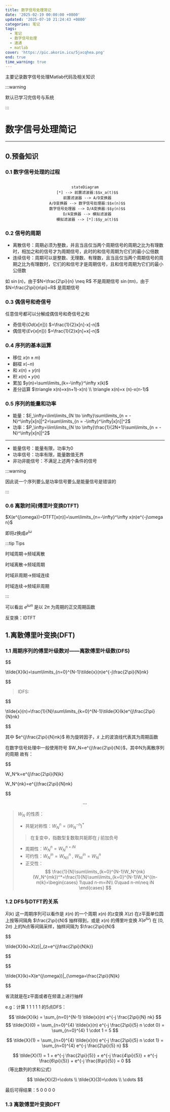 ```yaml
---
title: 数字信号处理简记
date: '2025-02-19 00:00:00 +0800'
updated: '2025-07-10 21:24:43 +0800'
categories: 笔记
tags:
  - 笔记
  - 数字信号处理
  - 速通
  - matlab
cover: 'https://pic.akorin.icu/5jxcqhea.png'
end: true
time_warning: true
---
```


主要记录数字信号处理Matlab代码及相关知识

:::warning

默认已学习完信号与系统

:::
<!-- more -->

# 数字信号处理简记
----

## 0.预备知识
### 0.1 数字信号处理的过程

<center>

```mermaid

stateDiagram
  [*] --> 前置滤波器:$$x_a(t)$$
  前置滤波器 --> A/D变换器
  A/D变换器 --> 数字信号处理器:$$x(n)$$
  数字信号处理器 --> D/A变换器:$$y(n)$$
  D/A变换器 --> 模拟滤波器
  模拟滤波器 --> [*]:$$y_a(t)$$

```
</center>

### 0.2 信号的周期

- 离散信号：周期必须为整数，并且当且仅当两个周期信号的周期之比为有理数时，相加之和的信号才为周期信号，此时的和信号周期为它们的最小公倍数
- 连续信号：周期可以是整数、无理数、有理数，且当且仅当两个周期信号的周期之比为有理数时，它们的和信号才是周期信号，且和信号周期为它们的最小公倍数

如 $\sin(n)$，由于$N=\frac{2\pi}{n} \neq R$ 不是周期信号
$\sin(\pi n)$，由于$N=\frac{2\pi}{n\pi}=R$ 是周期信号

### 0.3 偶信号和奇信号

任意信号都可以分解成偶信号和奇信号之和

- 奇信号($Od\{x[n]\}$) $=\frac{1}{2}x[n]-x[-n]$
- 偶信号($Ev\{x[n]\}$) $=\frac{1}{2}x[n]+x[-n]$

### 0.4 序列的基本运算

- 移位  $x(n\pm m)$
- 翻褶  $x(-n)$
- 和  $x(n)+y(n)$
- 积  $x(n)\bullet y(n)$
- 累加  $y(n)=\sum\limits_{k=-\infty}^\infty x(k)$
- 差分运算  $\triangle x(n)=x(n+1)-x(n) \\ \triangle x(n)=x (n)-x(n-1)$


### 0.5 序列的能量和功率

- 能量：$E_\infty=\lim\limits_{N \to \infty}\sum\limits_{n = -N}^\infty|x[n]|^2=\sum\limits_{n = -\infty}^\infty|x[n]|^2$
- 功率：$P_\infty=\lim\limits_{N \to \infty}\frac{1}{2N+1}\sum\limits_{n = -N}^\infty|x[n]|^2$

---

- 能量信号：能量有限，功率为0
- 功率信号：功率有限，能量数值无界
- 非功非能信号：不满足上述两个条件的信号

:::warning

因此说一个序列要么是功率信号要么是能量信号是错误的

:::

### 0.6 离散时间(傅里叶变换DTFT)

$X(e^{j\omega})=DTFT[x(n)]=\sum\limits_{n=-\infty}^\infty x(n)e^{-j\omega n}$

即将$z$换成$e^{j\omega}$

:::tip Tips

时域周期->频域离散

时域离散->频域周期

时域非周期->频域连续

时域连续->频域非周期

:::

可以看出 $e^{j\omega n}$ 是以 $2\pi$ 为周期的正交周期函数

反变换：IDTFT

## 1.离散傅里叶变换(DFT)
### 1.1 周期序列的傅里叶级数对——离散傅里叶级数(DFS)

$$

\tilde{X}(k)=\sum\limits_{n=0}^{N-1}\tilde{x}(n)e^{-j\frac{2\pi}{N}nk}

$$

> IDFS:

$$

\tilde{x}(n)=\frac{1}{N}\sum\limits_{k=0}^{N-1}\tilde{X}(k)e^{j\frac{2\pi}{N}nk}

$$

其中  $e^{j\frac{2\pi}{N}nk}$ 称为旋转因子，$\tilde{x}$ 上的波浪线代表其为周期函数

在数字信号处理中一般使用符号 $W_N=e^{j\frac{2\pi}{N}}$，其中N为离散序列的周期
故有：

$$

W_N^k=e^{j\frac{2\pi}{N}k}

$$
$$

W_N^{nk}=e^{j\frac{2\pi}{N}nk}

$$

$$
\cdots
$$

> $W_N$ 的性质：
> - 共轭对称性：$W_N^n=(W_N^{-n})^*$
> > 在复变中，指数型复数取共轭即在 $j$ 前加负号
> - 周期性：$W_N^n=W_N^{n+iN}$
> - 可约性：$W_N^{in}=W_{N/i}^{n}$ , $W_{Ni}^{in}=W_N^n$
> - 正交性：
$$
\frac{1}{N}\sum\limits_{k=0}^{N-1}W_N^{nk}(W_N^{mk})^*=\frac{1}{N}\sum\limits_{k=0}^{N-1}W_N^{(n-m)k}=\begin{cases}
    1\quad n-m=iN\\
    0\quad n-m\neq iN
\end{cases}
$$

### 1.2 DFS与DTFT的关系

$\tilde{X}(k)$ 这一周期序列可以看作是 $\tilde{x}(n)$ 的一个周期 $x(n)$ 的z变换 $X(z)$ 在z平面单位圆上按等间隔角 $\frac{2\pi}{N}$ 抽样得到，或是 $x(n)$ 的傅里叶变换 $X(e^{j\omega})$ 在 $[0,2\pi)$ 上的N点等间隔采样，抽样间隔为 $\frac{2\pi}{N}$

$$

\tilde{X}(k)=X(z)|_{z=e^{j\frac{2\pi}{N}k}}

$$

$$

\tilde{X}(k)=X(e^{j\omega})|_{\omega=\frac{2\pi}{N}k}

$$

省流就是在z平面或者在频谱上进行抽样

e.g：计算 1 1 1 1 1 的5点DFS：

$$
\tilde{X}(k) = \sum_{n=0}^{N-1} \tilde{x}(n) e^{-j \frac{2\pi}{N} nk}
$$
$$
\tilde{X}(0) = \sum_{n=0}^{4} \tilde{x}(n) e^{-j \frac{2\pi}{5} n \cdot 0} = \sum_{n=0}^{4} 1 \cdot 1 = 5
$$

$$
 \tilde{X}(1) = \sum_{n=0}^{4} \tilde{x}(n) e^{-j \frac{2\pi}{5} n \cdot 1} = \sum_{n=0}^{4} e^{-j \frac{2\pi}{5} n}
$$

$$
 \tilde{X}(1) = 1 + e^{-j \frac{2\pi}{5}} + e^{-j \frac{4\pi}{5}} + e^{-j \frac{6\pi}{5}} + e^{-j \frac{8\pi}{5}} = 0
$$
（等比数列的求和公式）

$$
 \tilde{X}(2)=\cdots \\
 \tilde{X}(3)=\cdots \\
 \cdots
$$

最后可得结果：5 0 0 0 0

### 1.3 离散傅里叶变换DFT

